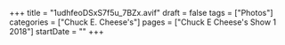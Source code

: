 +++
title = "1udhfeoDSxS7f5u_7BZx.avif"
draft = false
tags = ["Photos"]
categories = ["Chuck E. Cheese's"]
pages = ["Chuck E Cheese's Show 1 2018"]
startDate = ""
+++
